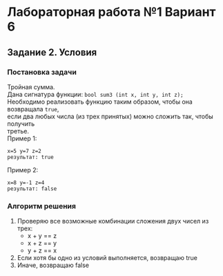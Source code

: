 
# Лабораторная работа №1 Вариант 6
## Задание 2. Условия


### Постановка задачи
Тройная сумма.  
Дана сигнатура функции: `bool sum3 (int x, int y, int z);`  
Необходимо реализовать функцию таким образом, чтобы она возвращала `true`,  
если два любых числа (из трех принятых) можно сложить так, чтобы получить  
третье.  
Пример 1:  
```
x=5 y=7 z=2  
результат: true  
```
Пример 2:  
```
x=8 y=-1 z=4  
результат: false  
```

### Алгоритм решения
1. Проверяю все возможные комбинации сложения двух чисел из трех:
   - x + y == z
   - x + z == y  
   - y + z == x
2. Если хотя бы одно из условий выполняется, возвращаю true
3. Иначе, возвращаю false
